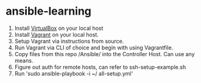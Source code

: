 # ansible-learning
1. Install [VirtualBox](https://www.virtualbox.org) on your local host
2. Install [Vagrant](https://www.vagrantup.com/docs/installation) on your local host.
3. Setup Vagrant via instructions from source.
4. Run Vagrant via CLI of choice and begin with using Vagrantfile.
4. Copy files from this repo /Ansible/ into the Controller Host. Can use any means.
5. Figure out auth for remote hosts, can refer to ssh-setup-example.sh
6. Run 'sudo ansible-playbook -i ~/ all-setup.yml'
